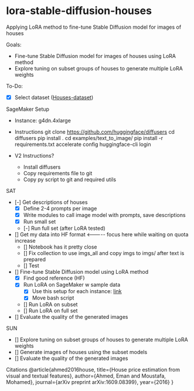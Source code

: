 # lora-stable-diffusion-houses
Applying LoRA method to fine-tune Stable Diffusion model for images of houses

Goals: 
- Fine-tune Stable Diffusion model for images of houses using LoRA method
- Explore tuning on subset groups of houses to generate multiple LoRA weights

To-Do:
- [x] Select dataset ([Houses-dataset](https://github.com/emanhamed/Houses-dataset/tree/master))

SageMaker Setup
- Instance: g4dn.4xlarge
- Instructions
git clone https://github.com/huggingface/diffusers
cd diffusers
pip install .
cd examples/text_to_image/
pip install -r requirements.txt
accelerate config
huggingface-cli login

- V2 Instructions?
    - Install diffusers
    - Copy requirements file to git
    - Copy py script to git and required utils

SAT
- [-] Get descriptions of houses
    - [x] Define 2-4 prompts per image
    - [x] Write modules to call image model with prompts, save descriptions
    - [x] Run small set
    - [-] Run full set (after LoRA tested)
- [] Get my data into HF format <----- focus here while waiting on quota increase
    - [] Notebook has it pretty close
    - [] Fix collection to use imgs_all and copy imgs to imgs/ after text is prepared
    - [] Test
- [] Fine-tune Stable Diffusion model using LoRA method
    - [x] Find good reference (HF)
    - [x] Run LoRA on SageMaker w sample data
        - [x] Use this setup for each instance: [link](https://github.com/huggingface/diffusers/tree/main/examples/text_to_image#training-with-lora)
        - [x] Move bash script
    - [] Run LoRA on subset
    - [] Run LoRA on full set
- [] Evaluate the quality of the generated images

SUN
- [] Explore tuning on subset groups of houses to generate multiple LoRA weights
- [] Generate images of houses using the subset models
- [] Evaluate the quality of the generated images

Citations
@article{ahmed2016house, title={House price estimation from visual and textual features}, author={Ahmed, Eman and Moustafa, Mohamed}, journal={arXiv preprint arXiv:1609.08399}, year={2016} }